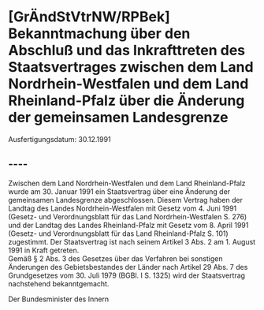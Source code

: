 # [GrÄndStVtrNW/RPBek] Bekanntmachung über den Abschluß und das Inkrafttreten des Staatsvertrages zwischen dem Land Nordrhein-Westfalen und dem Land Rheinland-Pfalz über die Änderung der gemeinsamen Landesgrenze

Ausfertigungsdatum: 30.12.1991

 

## ----

Zwischen dem Land Nordrhein-Westfalen und dem Land Rheinland-Pfalz wurde am 30. Januar 1991 ein Staatsvertrag über eine Änderung der gemeinsamen Landesgrenze abgeschlossen. Diesem Vertrag haben der Landtag des Landes Nordrhein-Westfalen mit Gesetz vom 4. Juni 1991 (Gesetz- und Verordnungsblatt für das Land Nordrhein-Westfalen S. 276) und der Landtag des Landes Rheinland-Pfalz mit Gesetz vom 8. April 1991 (Gesetz- und Verordnungsblatt für das Land Rheinland-Pfalz S. 101) zugestimmt. Der Staatsvertrag ist nach seinem Artikel 3 Abs. 2 am 1. August 1991 in Kraft getreten.  
Gemäß § 2 Abs. 3 des Gesetzes über das Verfahren bei sonstigen Änderungen des Gebietsbestandes der Länder nach Artikel 29 Abs. 7 des Grundgesetzes vom 30. Juli 1979 (BGBl. I S. 1325) wird der Staatsvertrag nachstehend bekanntgemacht.  
  
Der Bundesminister des Innern
